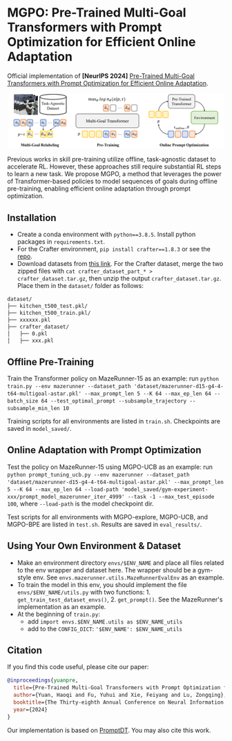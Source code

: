 # MGPO: Pre-Trained Multi-Goal Transformers with Prompt Optimization for Efficient Online Adaptation

Official implementation of **[NeurIPS 2024]** [Pre-Trained Multi-Goal Transformers with Prompt Optimization for Efficient Online Adaptation](https://openreview.net/forum?id=DHucngOEe3).

![](fig/mgpo.png)

Previous works in skill pre-training utilize offline, task-agnostic dataset to accelerate RL. However, these approaches still require substantial RL steps to learn a new task. We propose MGPO, a method that leverages the power of Transformer-based policies to model sequences of goals during offline pre-training, enabling efficient online adaptation through prompt optimization.

## Installation
- Create a conda environment with `python==3.8.5`. Install python packages in `requirements.txt`.
- For the Crafter environment, `pip install crafter==1.8.3` or see the [repo](https://github.com/danijar/crafter).
- Download datasets from [this link](https://disk.pku.edu.cn/link/AA5B51257BE60D45668EA68A764BF3E00A). For the Crafter dataset, merge the two zipped files with `cat crafter_dataset_part_* > crafter_dataset.tar.gz`, then unzip the output `crafter_dataset.tar.gz`. Place them in the `dataset/` folder as follows:
```
dataset/
├── kitchen_t500_test.pkl/
├── kitchen_t500_train.pkl/
├── xxxxxx.pkl
├── crafter_dataset/
│   ├── 0.pkl
│   ├── xxx.pkl
```


## Offline Pre-Training
Train the Transformer policy on MazeRunner-15 as an example: run `python train.py --env mazerunner --dataset_path 'dataset/mazerunner-d15-g4-4-t64-multigoal-astar.pkl' --max_prompt_len 5 --K 64 --max_ep_len 64 --batch_size 64 --test_optimal_prompt --subsample_trajectory --subsample_min_len 10`

Training scripts for all environments are listed in `train.sh`. Checkpoints are saved in `model_saved/`.

## Online Adaptation with Prompt Optimization
Test the policy on MazeRunner-15 using MGPO-UCB as an example: run `python prompt_tuning_ucb.py --env mazerunner --dataset_path 'dataset/mazerunner-d15-g4-4-t64-multigoal-astar.pkl' --max_prompt_len 5 --K 64 --max_ep_len 64 --load-path 'model_saved/gym-experiment-xxx/prompt_model_mazerunner_iter_4999' --task -1 --max_test_episode 100`, where `--load-path` is the model checkpoint dir.

Test scripts for all environments with MGPO-explore, MGPO-UCB, and MGPO-BPE are listed in `test.sh`. Results are saved in `eval_results/`.


## Using Your Own Environment & Dataset
- Make an environment directory `envs/$ENV_NAME` and place all files related to the env wrapper and dataset here. The wrapper should be a gym-style env. See `envs.mazerunner.utils.MazeRunnerEvalEnv` as an example.
- To train the model in this env, you should implement the file `envs/$ENV_NAME/utils.py` with two functions: 1. `get_train_test_dataset_envs()`, 2. `get_prompt()`. See the MazeRunner's implementation as an example.
- At the beginning of `train.py`: 
  - add `import envs.$ENV_NAME.utils as $ENV_NAME_utils`
  - add to the `CONFIG_DICT`: `'$ENV_NAME': $ENV_NAME_utils`


## Citation
If you find this code useful, please cite our paper:
```bibtex
@inproceedings{yuanpre,
  title={Pre-Trained Multi-Goal Transformers with Prompt Optimization for Efficient Online Adaptation},
  author={Yuan, Haoqi and Fu, Yuhui and Xie, Feiyang and Lu, Zongqing},
  booktitle={The Thirty-eighth Annual Conference on Neural Information Processing Systems},
  year={2024}
}
```
Our implementation is based on [PromptDT](https://github.com/mxu34/prompt-dt). You may also cite this work.
